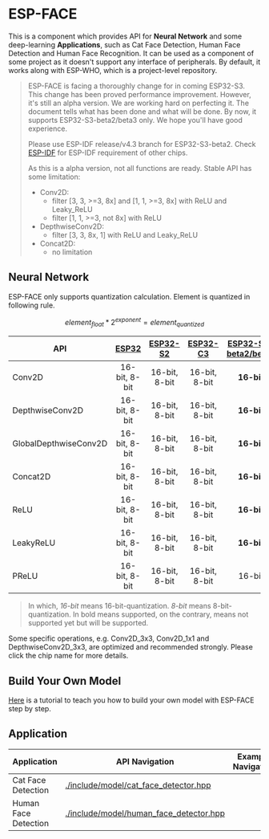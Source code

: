 # ESP-FACE

This is a component which provides API for **Neural Network** and some deep-learning **Applications**, such as Cat Face Detection, Human Face Detection and Human Face Recognition. It can be used as a component of some project as it doesn't support any interface of peripherals. By default, it works along with ESP-WHO, which is a project-level repository. 

> ESP-FACE is facing a thoroughly change for in coming ESP32-S3. This change has been proved performance improvement. However, it's still an alpha version. We are working hard on perfecting it. The document tells what has been done and what will be done. By now, it supports ESP32-S3-beta2/beta3 only. We hope you'll have good experience.
>
> Please use ESP-IDF release/v4.3 branch for ESP32-S3-beta2. Check [ESP-IDF](https://github.com/espressif/esp-idf) for ESP-IDF requirement of other chips.
>
> As this is a alpha version, not all functions are ready. Stable API has some limitation:
>
> - Conv2D:
>   - filter [3, 3, >=3, 8x] and [1, 1, >=3, 8x] with ReLU and Leaky_ReLU
>   - filter [1, 1, >=3, not 8x] with ReLU
> - DepthwiseConv2D:
>   - filter [3, 3, 8x, 1] with ReLU and Leaky_ReLU
> - Concat2D:
>   - no limitation



## Neural Network

ESP-FACE only supports quantization calculation. Element is quantized in following rule.

$$
element_{float} * 2^{exponent} = element_{quantized}
$$



| API                   | [ESP32](./lib/esp32) | [ESP32-S2](./lib/esp32s2) | [ESP32-C3](./lib/esp32c3) | [ESP32-S3-beta2/beta3](./lib/esp32s3) | [ESP32-S3](./lib/esp32s3) |
| --------------------- | :------------------: | :-----------------------: | :-----------------------: | :-----------------------------------: | :-----------------------: |
| Conv2D                |    16-bit, 8-bit     |       16-bit, 8-bit       |       16-bit, 8-bit       |              **16-bit**               |     **16-bit**, 8-bit     |
| DepthwiseConv2D       |    16-bit, 8-bit     |       16-bit, 8-bit       |       16-bit, 8-bit       |              **16-bit**               |     **16-bit**, 8-bit     |
| GlobalDepthwiseConv2D |    16-bit, 8-bit     |       16-bit, 8-bit       |       16-bit, 8-bit       |              **16-bit**               |     **16-bit**, 8-bit     |
| Concat2D              |    16-bit, 8-bit     |       16-bit, 8-bit       |       16-bit, 8-bit       |              **16-bit**               |     **16-bit**, 8-bit     |
| ReLU                  |    16-bit, 8-bit     |       16-bit, 8-bit       |       16-bit, 8-bit       |              **16-bit**               |     **16-bit**, 8-bit     |
| LeakyReLU             |    16-bit, 8-bit     |       16-bit, 8-bit       |       16-bit, 8-bit       |              **16-bit**               |     **16-bit**, 8-bit     |
| PReLU                 |    16-bit, 8-bit     |       16-bit, 8-bit       |       16-bit, 8-bit       |                16-bit                 |     **16-bit**, 8-bit     |


> In which, *16-bit* means 16-bit-quantization. *8-bit* means 8-bit-quantization. In bold means supported, on the contrary, means not supported yet but will be supported.

Some specific operations, e.g. Conv2D_3x3, Conv2D_1x1 and DepthwiseConv2D_3x3, are optimized and recommended strongly. Please click the chip name for more details.



## Build Your Own Model

[Here](./tutorial) is a tutorial to teach you how to build your own model with ESP-FACE step by step.



## Application

| Application            | API Navigation                                                                     | Example Navigation |
| ---------------------- | ---------------------------------------------------------------------------------- | ------------------ |
| Cat Face Detection     | [./include/model/cat_face_detector.hpp](./include/model/cat_face_detector.hpp)     |                    |
| Human Face Detection   | [./include/model/human_face_detector.hpp](./include/model/human_face_detector.hpp) |                    |

